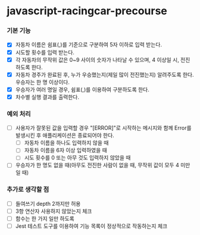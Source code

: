 # javascript-racingcar-precourse

### 기본 기능

- [x] 자동차 이름은 쉼표(,)를 기준으로 구분하여 5자 이하로 입력 받는다.
- [x] 시도할 횟수를 입력 받는다.
- [x] 각 자동차의 무작위 값은 0~9 사이의 숫자가 나타날 수 있으며, 4 이상일 시, 전진하도록 한다.
- [x] 자동차 경주가 완료된 후, 누가 우승했는지(제일 많이 전진했는지) 알려주도록 한다. 우승자는 한 명 이상이다.
- [x] 우승자가 여러 명일 경우, 쉼표(,)를 이용하여 구분하도록 한다.
- [x] 차수별 실행 결과를 출력한다.

### 예외 처리

- [ ] 사용자가 잘못된 값을 입력할 경우 "[ERROR]"로 시작하는 메시지와 함께 Error를 발생시킨 후 애플리케이션은 종료되어야 한다.
  - [ ] 자동차 이름을 하나도 입력하지 않을 때
  - [ ] 자동차 이름을 6자 이상 입력하였을 때
  - [ ] 시도 횟수를 0 또는 아무 것도 입력하지 않았을 때
- [ ] 우승자가 한 명도 없을 때(아무도 전진한 사람이 없을 때, 무작위 값이 모두 4 미만일 때)

### 추가로 생각할 점

- [ ] 들여쓰기 depth 2까지만 허용
- [ ] 3항 연산자 사용하지 않았는지 체크
- [ ] 함수는 한 가지 일만 하도록
- [ ] Jest 테스트 도구를 이용하여 기능 목록이 정상적으로 작동하는지 체크
